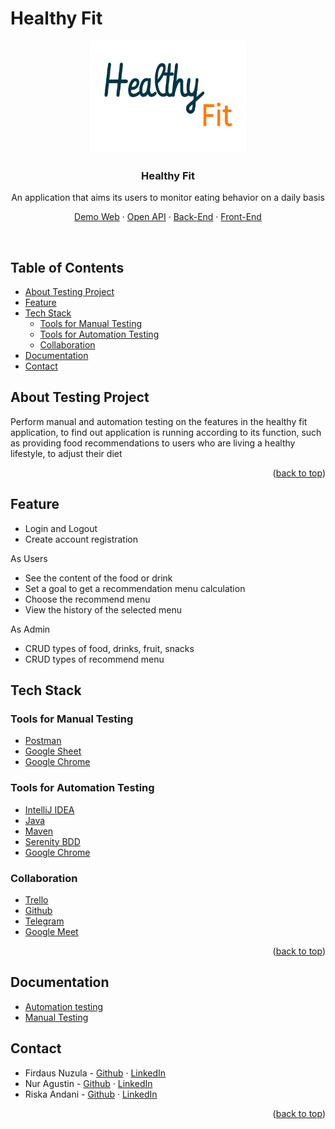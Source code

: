 <div id="top"></div>

# Healthy Fit

<!-- PROJECT LOGO -->
<div align="center">
  <a href="https://raw.githubusercontent.com/FINAL-PROJECT-ALTA/FE/development/image/logo-white.png">
    <img src="https://raw.githubusercontent.com/FINAL-PROJECT-ALTA/FE/development/image/logo-white.png" alt="Logo" width="250" height="180">
  </a>

  <h3 align="center">Healthy Fit</h3>
  <p align="center">
   An application that aims its users to monitor eating behavior on a daily basis
    <br />
    <div id = "other-software-design"></div>
     <a href="https://healthyfit.web.app/">Demo Web</a>
    ·
     <a href="https://app.swaggerhub.com/apis/aaryadewangga/Final_Project/1.0#/">Open API</a>
    ·
    <a href="https://github.com/FINAL-PROJECT-ALTA/BE">Back-End</a>
    ·
    <a href="https://github.com/FINAL-PROJECT-ALTA/FE">Front-End</a>
  </p>
</div>
<br />

<!-- TABLE OF CONTENTS -->
## Table of Contents
- [About Testing Project](#about-testing-project)
- [Feature](#feature)
- [Tech Stack](#tech-stack)
  - [Tools for Manual Testing](#tools-for-manual-testing)
  - [Tools for Automation Testing](#tools-for-automation-testing)
  - [Collaboration](#collaboration)
- [Documentation](#documentation)
- [Contact](#contact)

<!-- ABOUT TESTING PROJECT -->
## About Testing Project
  Perform manual and automation testing on the features in the healthy fit application, to find out application is running according to its function, such as providing food recommendations to users who are living a healthy lifestyle, to adjust their diet


<p align="right">(<a href="#top">back to top</a>)</p>

<!-- FEATURE -->
## Feature
-  Login and Logout
-  Create account registration

As Users
-  See the content of the food or drink
-  Set a goal to get a recommendation menu calculation
-  Choose the recommend menu
-  View the history of the selected menu

As Admin
-  CRUD types of food, drinks, fruit, snacks
-  CRUD types of recommend menu

<!-- TEST STACK -->
## Tech Stack

### Tools for Manual Testing
- [Postman](https://www.postman.com/)
- [Google Sheet](https://www.google.com/sheets/about/)
- [Google Chrome](https://www.google.com/chrome/)

### Tools for Automation Testing
- [IntelliJ IDEA](https://www.jetbrains.com/idea/)
- [Java](https://www.java.com/en/)
- [Maven](https://maven.apache.org/)
- [Serenity BDD](https://serenity-bdd.info/)
- [Google Chrome](https://www.google.com/chrome/)

### Collaboration 
- [Trello](https://trello.com/)
- [Github](https://github.com/)
- [Telegram](https://web.telegram.org/)
- [Google Meet](https://github.com/)

<p align="right">(<a href="#top">back to top</a>)</p>

<!-- DOCUMENTATION -->
## Documentation
- [Automation testing](https://github.com/FINAL-PROJECT-ALTA/QE-AUTOMATION-API/tree/main/HealtyFit/Screenshoot)
- [Manual Testing](https://docs.google.com/spreadsheets/d/1J6ZMbdkgrwzL1V9sL0mY4uPp_2B0nAIrHSiXlQF-WOk/edit?usp=sharing)

<!-- CONTACT -->
## Contact
* Firdaus Nuzula - [Github](https://github.com/dauz20) · [LinkedIn](https://www.linkedin.com/in/firdaus-nuzula-23ba17151)
* Nur Agustin - [Github](https://github.com/nagstn28) · [LinkedIn](https://www.linkedin.com/in/nur-agustin-817238136/)
* Riska Andani - [Github](https://github.com/riskandni) · [LinkedIn](https://www.linkedin.com/in/riska-andani-038971126/)

<p align="right">(<a href="#top">back to top</a>)</p>
